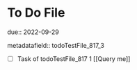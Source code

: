 # To Do File

due:: 2022-09-29

metadatafield:: todoTestFile_817_3

- [ ] Task of todoTestFile_817 1 [[Query me]]
